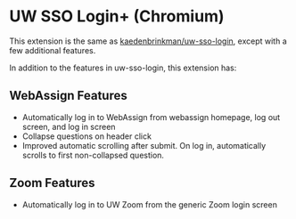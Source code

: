 # UW SSO Login+ (Chromium)
 
This extension is the same as [kaedenbrinkman/uw-sso-login](https://github.com/kaedenbrinkman/uw-sso-login), except with a few additional features.

In addition to the features in uw-sso-login, this extension has:
## WebAssign Features
- Automatically log in to WebAssign from webassign homepage, log out screen, and log in screen
- Collapse questions on header click
- Improved automatic scrolling after submit. On log in, automatically scrolls to first non-collapsed question.
## Zoom Features
- Automatically log in to UW Zoom from the generic Zoom login screen
